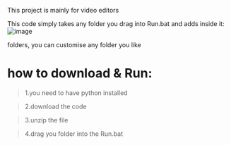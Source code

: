 
This project is mainly for video editors



This code simply takes any folder you drag into Run.bat and adds inside it:
![image](https://user-images.githubusercontent.com/87055978/210615672-5d0f6510-51e5-49df-b244-261b4c6c458a.png)

folders, you can customise any folder you like
# **how to download & Run:**
>1.you need to have python installed


>2.download the code 



>3.unzip the file 


>4.drag you folder into the Run.bat




